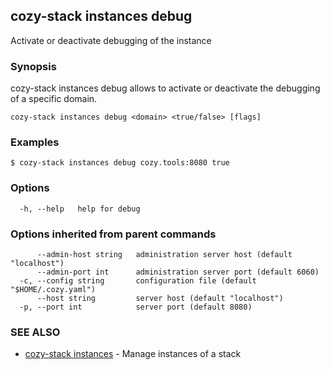 ## cozy-stack instances debug

Activate or deactivate debugging of the instance

### Synopsis


cozy-stack instances debug allows to activate or deactivate the debugging of a
specific domain.


```
cozy-stack instances debug <domain> <true/false> [flags]
```

### Examples

```
$ cozy-stack instances debug cozy.tools:8080 true
```

### Options

```
  -h, --help   help for debug
```

### Options inherited from parent commands

```
      --admin-host string   administration server host (default "localhost")
      --admin-port int      administration server port (default 6060)
  -c, --config string       configuration file (default "$HOME/.cozy.yaml")
      --host string         server host (default "localhost")
  -p, --port int            server port (default 8080)
```

### SEE ALSO

* [cozy-stack instances](cozy-stack_instances.md)	 - Manage instances of a stack

